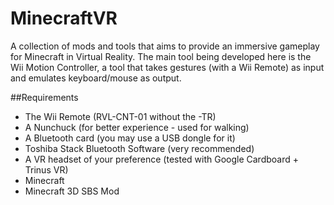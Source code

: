 # MinecraftVR
A collection of mods and tools that aims to provide an immersive gameplay for Minecraft in Virtual Reality. The main tool being developed here is the Wii Motion Controller, a tool that takes gestures (with a Wii Remote) as input and emulates keyboard/mouse as output.

##Requirements
- The Wii Remote (RVL-CNT-01 without the -TR)
- A Nunchuck (for better experience - used for walking)
- A Bluetooth card (you may use a USB dongle for it)
- Toshiba Stack Bluetooth Software (very recommended)
- A VR headset of your preference (tested with Google Cardboard + Trinus VR)
- Minecraft
- Minecraft 3D SBS Mod
